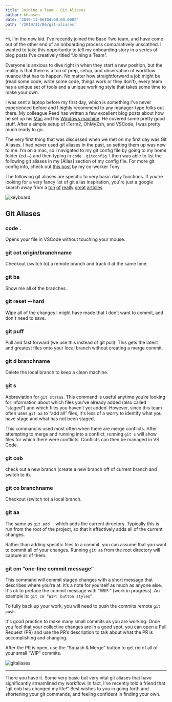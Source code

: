 ```yaml
---
title: Joining a Team - Git Aliases
author: khansen
date: '2019-11-06T04:00:00.000Z'
path: '/2019/11/06/git-aliases'
---
```


Hi, I’m the new kid. I’ve recently joined the Base Two team, and have come out of the other end of an onboarding process comparatively unscathed. I wanted to take this opportunity to tell my onboarding story in a series of blog posts I’ve creatively titled “Joining a Team".

Everyone is anxious to dive right in when they start a new position, but the reality is that there is a ton of prep, setup, and observation of workflow nuance that has to happen. No matter how straightforward a job might be (read some code, write some code, things work or they don’t), every team has a unique set of tools and a unique working style that takes some time to make your own.

I was sent a laptop before my first day, which is something I’ve never experienced before and I highly recommend to any manager-type folks out there. My colleague Reed has written a few excellent blog posts about how he set up his [Mac](https://www.base2.io/2017/02/08/mac-setup) and his [Windows machine](https://www.base2.io/2018/01/04/pc-setup). He covered some pretty good stuff. After a simple setup of iTerm2, OhMyZsh, and VSCode, I was pretty much ready to go.

The very first thing that was discussed when we met on my first day was Git Aliases. I had never used git aliases in the past, so setting them up was new to me. I’m on a mac, so I navigated to my git config file by going to my home folder (cd ~) and then typing in `code .gitconfig`. I then was able to list the following git aliases in my [Alias] section of my config file. For more git config info, check out [this post](https://www.base2.io/2015/05/06/git-configured) by my co-worker Tony.

The following git aliases are specific to very basic daily functions. If you're looking for a very fancy list of git alias inspiration, you're just a google search away from a [ton](https://haacked.com/archive/2014/07/28/github-flow-aliases/) [of](https://medium.com/the-lazy-developer/five-life-changing-git-aliases-e4211c090017) [really](https://dev.to/sarathsantoshdamaraju/git-aliases-that-could-be-helpful-5bdp) [great](https://bitsofco.de/git-aliases-for-lazy-developers/) [articles](http://codersopinion.com/blog/16-awesome-git-aliases-that-you-will-love/).

![keyboard](https://i.imgur.com/keJkLlF.jpg)

## Git Aliases

### code .

Opens your file in VSCode without touching your mouse.

### git cot origin/branchname

Checkout (switch to) a remote branch and track it at the same time.

### git ba

Show me all of the branches.

### git reset --hard

Wipe all of the changes I might have made that I don’t want to commit, and don't need to save.

### git puff

Pull and fast forward (we use this instead of git pull). This gets the latest and greatest files onto your local branch without creating a merge commit.

### git d branchname

Delete the local branch to keep a clean machine.

### git s

Abbreviation for `git status`. This command is useful anytime you’re looking for information about which files you’ve already added (also called “staged”) and which files you haven’t yet added. However, since this team often uses `git aa` to “add all” files, it's less of a worry to identify what you have stage and what has not been staged.

This command is used most often when there are merge conflicts. After attempting to merge and running into a conflict, running `git s` will show files for which there were conflicts. Conflicts can then be managed in VS Code.

### git cob

check out a new branch (create a new branch off of current branch and switch to it).

### git co branchname

Checkout (switch to) a local branch.

### git aa

The same as `git add .` which adds the current directory. Typically this is run from the root of the project, so that it effectively adds all of the current changes.

Rather than adding specific files to a commit, you can assume that you want to commit all of your changes. Running `git aa` from the root directory will capture all of them.

### git cm “one-line commit message”

This command will commit staged changes with a short message that describes where you're at. It’s a note for yourself as much as anyone else. It's ok to preface the commit message with “WIP:” (work in progress). An example is: `git cm “WIP: button styles”`.

To fully back up your work, you will need to push the commits remote `git push`.

It's good practice to make many small commits as you are working. Once you feel that your collective changes are in a good spot, you can open a Pull Request (PR) and use the PR’s description to talk about what the PR is accomplishing and changing.

After the PR is open, use the “Squash & Merge” button to get rid of all of your small “WIP” commits.

![gitaliases](https://i.imgur.com/9TL1WhW.png)

---

There you have it. Some very basic but very vital git aliases that have significantly streamlined my workflow. In fact, I've recently told a friend that "git cob has changed my life!" Best wishes to you in going forth and shortening your git commands, and feeling confident in finding your own.
